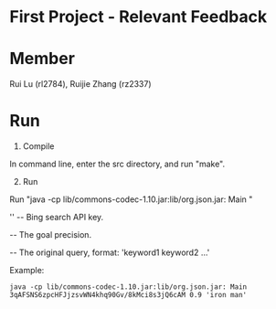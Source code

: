# First Project - Relevant Feedback
Member
======
Rui Lu (rl2784), Ruijie Zhang (rz2337)

Run
===
1. Compile 

In command line, enter the src directory, and run "make".

2. Run

Run "java -cp lib/commons-codec-1.10.jar:lib/org.json.jar: Main <api> <precision> <query>"
  
'<api>' -- Bing search API key.
  
  <precision> -- The goal precision.
  
  <query> -- The original query, format: 'keyword1 keyword2 ...'
  
  Example:
  
  `java -cp lib/commons-codec-1.10.jar:lib/org.json.jar: Main 3qAFSNS6zpcHFJjzsvWN4khq90Gv/8kMci8s3jQ6cAM 0.9 'iron man'`
